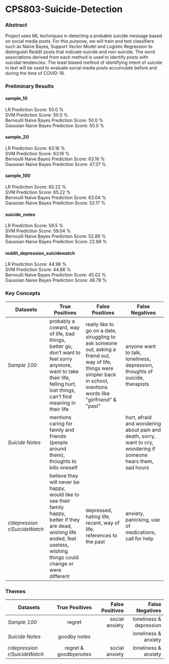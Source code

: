 # CPS803-Suicide-Detection
### Abstract 
Project uses ML techniques in detecting a probable suicide message based on social media posts. 
For this purpose, we will train and test classifiers such as Naïve Bayes, Support Vector Model and Logistic Regression to distinguish Reddit posts that indicate suicide and non-suicide. 
The word associations derived from each method is used to identify posts with suicidal tendencies. 
The least biased method of identifying intent of suicide in text will be used to evaluate social media posts accumulate before and during the time of COVID-19.

### Preliminary Results
#### sample_10 <br>
LR Prediction Score: 50.0 % <br>
SVM Prediction Score: 50.0 % <br>
Bernoulli Naive Bayes Prediction Score: 50.0 % <br>
Gaussian Naive Bayes Prediction Score: 50.0 % <br>

#### sample_20 <br>
LR Prediction Score: 63.16 % <br>
SVM Prediction Score: 63.16 % <br>
Bernoulli Naive Bayes Prediction Score: 63.16 % <br>
Gaussian Naive Bayes Prediction Score: 47.37 % <br>

#### sample_100 <br>
LR Prediction Score: 65.22 % <br>
SVM Prediction Score: 65.22 % <br>
Bernoulli Naive Bayes Prediction Score: 63.04 % <br>
Gaussian Naive Bayes Prediction Score: 52.17 % <br>

#### suicide_notes <br>
LR Prediction Score: 59.5 % <br>
SVM Prediction Score: 59.04 % <br>
Bernoulli Naive Bayes Prediction Score: 52.86 % <br>
Gaussian Naive Bayes Prediction Score: 22.88 % <br>

#### reddit_depression_suicidewatch <br>
LR Prediction Score: 44.98 % <br>
SVM Prediction Score: 44.86 % <br>
Bernoulli Naive Bayes Prediction Score: 45.02 % <br>
Gaussian Naive Bayes Prediction Score: 46.79 % <br>

### Key Concepts <br>
 <table>
    <thead>
      <tr>
        <th>Datasets</th>
        <th>True Positives</th>
        <th>False Positives</th>
        <th>False Negatives</th>
      </tr>
    </thead>
    <tbody>
        <tr>
            <td><i>Sample 100</i></td>
            <td>probably a coward, way of life, bad things, better go, don’t want to feel sorry anymore, want to take their life, felling hurt, lost things, can’t find meaning in their life</td>
            <td>really like to go on a date, struggling to ask someone out, asking a friend out, way of life, things were simpler back in school, mentions words like "girlfriend" & "past"</td>
            <td>anyone want to talk, loneliness, depression, thoughts of suicide, therapists</td>
        </tr>
        <tr>
            <td><i>Suicide Notes</i></td>
            <td>mentions caring for family and friends (people around them), thoughts to kills oneself</td>
            <td></td>
            <td>hurt, afraid and wondering about pain and death, sorry, want to cry, wondering if someone hears them, sad hours</td>
        </tr>
            <tr>
            <td><i>r/depression r/SuicideWatch</i></td>
            <td>believe they will never be happy, would like to see their family happy, better if they are dead, wishing life ended, feel useless, wishing things could change or were different</td>
            <td>depressed, hating life, recent, way of life, references to the past</td>
            <td>anxiety, panicking, use of medications, call for help</td>
        </tr>
    </tbody>
  </table>

### Themes <br>
| Datasets                     | True Positives       | False Positives | False Negatives         |
| -----------------------------|:--------------------:| ---------------:| -----------------------:|
| *Sample 100*                 | regret               | social anxiety  | loneliness & depression |
| *Suicide Notes*              | goodby notes         |                 | loneliness & anxiety    |
| *r/depression r/SuicideWatch*| regret & goodbyenotes| social anxiety  | loneliness & anxiety    |

